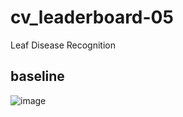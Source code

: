 # cv_leaderboard-05
Leaf Disease Recognition 

## baseline
![image](https://user-images.githubusercontent.com/72068129/144747477-74bcd743-fecf-43f5-819f-f6cb17805ede.png)

